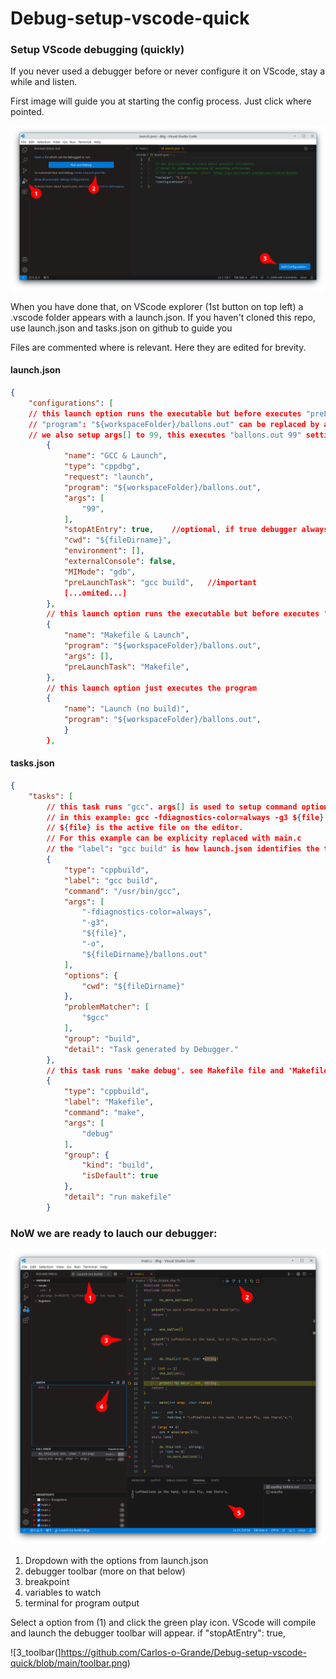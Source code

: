 # Debug-setup-vscode-quick
### Setup VScode debugging (quickly)

If you never used a debugger before or never configure it on VScode, stay a while and listen.

First image will guide you at starting the config process. Just click where pointed.



![1_setup](https://github.com/Carlos-o-Grande/Debug-setup-vscode-quick/blob/main/1_setup.png)

When you have done that, on VScode explorer (1st button on top left) a .vscode folder appears with a launch.json.
If you haven't cloned this repo, use launch.json and tasks.json on github to guide you

Files are commented where is relevant. Here they are edited for brevity.

#### launch.json
```json
{
	"configurations": [
	// this launch option runs the executable but before executes "preLaunchTask": "gcc build" (see tasks.json)
	// "program": "${workspaceFolder}/ballons.out" can be replaced by a variable expanded on launch
	// we also setup args[] to 99, this executes "ballons.out 99" setting the argv of the program
		{
			"name": "GCC & Launch",
			"type": "cppdbg",
			"request": "launch",
			"program": "${workspaceFolder}/ballons.out",
			"args": [
				"99",
			],
			"stopAtEntry": true,	//optional, if true debugger always stop at first instruction
			"cwd": "${fileDirname}",
			"environment": [],
			"externalConsole": false,
			"MIMode": "gdb",
			"preLaunchTask": "gcc build",	//important
			[...omited...]
		},
		// this launch option runs the executable but before executes "Makefile": "gcc build" (see tasks.json)
		{
			"name": "Makefile & Launch",
			"program": "${workspaceFolder}/ballons.out",
			"args": [],
			"preLaunchTask": "Makefile",
		},
		// this launch option just executes the program
		{
			"name": "Launch (no build)",
			"program": "${workspaceFolder}/ballons.out",
			}
		},
```
#### tasks.json
```json
{
	"tasks": [
		// this task runs "gcc". args[] is used to setup command options.
		// in this example: gcc -fdiagnostics-color=always -g3 ${file} -o ${fileDirname}/ballons.out
		// ${file} is the active file on the editor.
		// For this example can be explicity replaced with main.c
		// the "label": "gcc build" is how launch.json identifies the task to run
		{
			"type": "cppbuild",
			"label": "gcc build",
			"command": "/usr/bin/gcc",
			"args": [
				"-fdiagnostics-color=always",
				"-g3",
				"${file}",
				"-o",
				"${fileDirname}/ballons.out"
			],
			"options": {
				"cwd": "${fileDirname}"
			},
			"problemMatcher": [
				"$gcc"
			],
			"group": "build",
			"detail": "Task generated by Debugger."
		},
		// this task runs 'make debug'. see Makefile file and 'Makefile & Launch' in launch.json
		{
			"type": "cppbuild",
			"label": "Makefile",
			"command": "make",
			"args": [
				"debug"
			],
			"group": {
				"kind": "build",
				"isDefault": true
			},
			"detail": "run makefile"
		}
```

### NoW we are ready to lauch our debugger:

![2_debug](https://github.com/Carlos-o-Grande/Debug-setup-vscode-quick/blob/main/2_debug.png)

1. Dropdown with the options from launch.json
2. debugger toolbar (more on that below)
3. breakpoint
4. variables to watch
5. terminal for program output

Select a option from (1) and click the green play icon. VScode will compile and launch
the debugger toolbar will appear. 
if "stopAtEntry": true,	


![3_toolbar(]https://github.com/Carlos-o-Grande/Debug-setup-vscode-quick/blob/main/toolbar.png)
